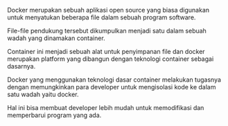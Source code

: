 <p>Docker merupakan sebuah aplikasi open source yang biasa digunakan untuk menyatukan beberapa file dalam sebuah program software. </p>
<p>File-file pendukung tersebut dikumpulkan menjadi satu dalam sebuah wadah yang dinamakan container.</p>
<p>Container ini menjadi sebuah alat untuk penyimpanan file dan docker merupakan platform yang dibangun dengan teknologi container sebagai dasarnya.</p>
<p>Docker yang menggunakan teknologi dasar container melakukan tugasnya dengan memungkinkan para developer untuk mengisolasi kode ke dalam satu wadah yaitu docker.</p>
<p>Hal ini bisa membuat developer lebih mudah untuk memodifikasi dan memperbarui program yang ada.</p>

